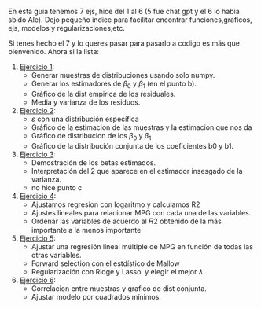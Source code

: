 En esta guía tenemos 7 ejs, hice del 1 al 6 (5 fue chat gpt y el 6 lo habia sbido Ale).
Dejo pequeño indice para facilitar encontrar funciones,graficos, ejs, modelos y regularizaciones,etc. 

Si tenes hecho el 7 y lo queres pasar para pasarlo a codigo es más que bienvenido.
Ahora si la lista:
1. [Ejercicio 1](https://github.com/solcrespi05/Estadistica1/blob/main/Practica%20regresion/ej_1.ipynb):   
    - Generar muestras de distribuciones usando solo numpy.   
    - Generar los estimadores de $\beta_0$ y $\beta_1$ (en el punto b).  
    - Gráfico de la dist empirica de los residuales.  
    - Media y varianza de los residuos.
2. [Ejercicio 2](https://github.com/solcrespi05/Estadistica1/blob/main/Practica%20regresion/ej_2.ipynb):  
    - $\varepsilon$ con una distribución específica
    - Gráfico de la estimacion de las muestras y la estimacion que nos da
    - Gráfico de distribucion de los $\beta_0$ y $\beta_1$
    - Gráfico de la distribución conjunta de los coeficientes b0 y b1.
3. [Ejercicio 3](https://github.com/solcrespi05/Estadistica1/blob/main/Practica%20regresion/ej_3.md):
    - Demostración de los betas estimados.
    - Interpretación del 2 que aparece en el estimador insesgado de la varianza.
    - no hice punto c
4. [Ejercicio 4](https://github.com/solcrespi05/Estadistica1/blob/main/Practica%20regresion/ej_4_y_5.ipynb):
    - Ajustamos regresion con logaritmo y calculamos R2
    - Ajustes lineales para relacionar MPG con cada una de las variables. 
    - Ordenar las variables de acuerdo al 𝑅2 obtenido de la más importante a la menos importante
5. [Ejercicio 5](https://github.com/solcrespi05/Estadistica1/blob/main/Practica%20regresion/ej_4_y_5.ipynb):
    - Ajustar una regresión lineal múltiple de MPG en función de todas las otras variables.
    - Forward selection con el estdístico de Mallow
    - Regularización con Ridge y Lasso. y elegir el mejor $\lambda$
6. [Ejercicio 6](https://github.com/solcrespi05/Estadistica1/blob/main/Practica%20regresion/ej_6.ipynb):
    - Correlacion entre muestras y grafico de dist conjunta.
    - Ajustar modelo por cuadrados mínimos.







